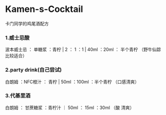 # Kamen-s-Cocktail
卡门同学的鸡尾酒配方

### 1.威士忌酸  
波本威士忌 ： 单糖浆 ：青柠  | 2 ： 1 ：1 | 40ml ：20ml ： 半个青柠 （野牛仙踪比较适合）
### 2.party drink(自己尝试)
白朗姆 ：NFC橙汁 ： 青柠 | 50ml  ：100ml ：半个青柠 （口感清爽）
### 3.代基里酒
白朗姆 ： 甘蔗糖浆 ：青柠汁 ｜ 50ml ： 15ml ：30ml （酸 清爽）
